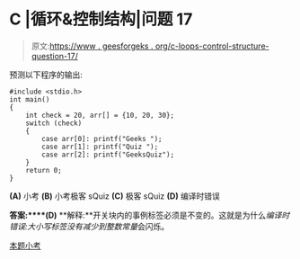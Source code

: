 # C |循环&控制结构|问题 17

> 原文:[https://www . geesforgeks . org/c-loops-control-structure-question-17/](https://www.geeksforgeeks.org/c-loops-control-structure-question-17/)

预测以下程序的输出:

```
#include <stdio.h>
int main()
{
    int check = 20, arr[] = {10, 20, 30};
    switch (check)
    {
        case arr[0]: printf("Geeks ");
        case arr[1]: printf("Quiz ");
        case arr[2]: printf("GeeksQuiz");
    }
    return 0;
}
```

**(A)** 小考
**(B)** 小考极客 sQuiz
**(C)** 极客 sQuiz
**(D)** 编译时错误

**答案:****(D)**
**解释:**开关块内的事例标签必须是不变的。这就是为什么*编译时错误:大小写标签没有减少到整数常量*会闪烁。

[本题小考](https://www.geeksforgeeks.org/quiz-corner-gq/)